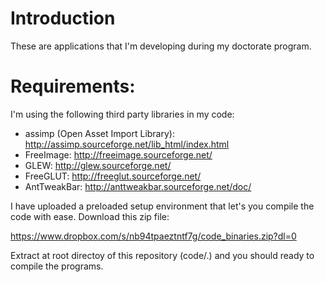 # Introduction

These are applications that I'm developing during my doctorate program.

# Requirements:

I'm using the following third party libraries in my code:

- assimp (Open Asset Import Library): http://assimp.sourceforge.net/lib_html/index.html
- FreeImage: http://freeimage.sourceforge.net/
- GLEW: http://glew.sourceforge.net/
- FreeGLUT: http://freeglut.sourceforge.net/
- AntTweakBar: http://anttweakbar.sourceforge.net/doc/

I have uploaded a preloaded setup environment that let's you compile the code with ease. Download this zip file:

https://www.dropbox.com/s/nb94tpaeztntf7g/code_binaries.zip?dl=0

Extract at root directoy of this repository (code/.) and you should ready to compile the programs.

